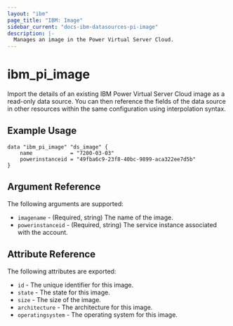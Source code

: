 ```yaml
---
layout: "ibm"
page_title: "IBM: Image"
sidebar_current: "docs-ibm-datasources-pi-image"
description: |-
  Manages an image in the Power Virtual Server Cloud.
---
```


# ibm\_pi_image

Import the details of an existing IBM Power Virtual Server Cloud image as a read-only data source. You can then reference the fields of the data source in other resources within the same configuration using interpolation syntax.

## Example Usage

```hcl
data "ibm_pi_image" "ds_image" {
    name            = "7200-03-03"
    powerinstanceid = "49fba6c9-23f8-40bc-9899-aca322ee7d5b"
}
```

## Argument Reference

The following arguments are supported:

* `imagename` - (Required, string) The name of the image.
* `powerinstanceid` - (Required, string) The service instance associated with the account.

## Attribute Reference

The following attributes are exported:

* `id` - The unique identifier for this image.
* `state` - The state for this image.
* `size` - The size of the image.
* `architecture` - The architecture for this image.
* `operatingsystem` - The operating system for this image.
